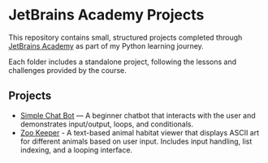 # JetBrains Academy Projects

This repository contains small, structured projects completed through [JetBrains Academy](https://hyperskill.org) as part of my Python learning journey.

Each folder includes a standalone project, following the lessons and challenges provided by the course.

## Projects

- [Simple Chat Bot](./chatbot) — A beginner chatbot that interacts with the user and demonstrates input/output, loops, and conditionals.
- [Zoo Keeper](./zookeeper) - A text-based animal habitat viewer that displays ASCII art for different animals based on user input. Includes input handling, list indexing, and a looping interface.
